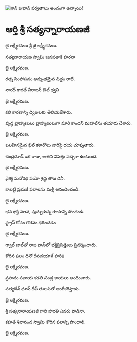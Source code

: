 ![శాన్ జువాన్ పర్వతాలు అందంగా ఉన్నాయి!](lib/images/img.png "శాన్ జువాన్ పర్వతాలు")

# ఆర్తి శ్రీ సత్యన్నారాయణజీ

జై లక్ష్మీరమణ శ్రీ జై లక్ష్మీరమణ.

సత్యనారాయణ స్వామి జనపతాక్ హరనా

జై లక్ష్మీరమణ.

రత్న సింహాసనం అద్భుతమైన చిత్రం రాజే.

నారద్ కారత్ నీరాజన్ బెల్ ధ్వని

జై లక్ష్మీరమణ.

కలి కారణాన్ని ద్విజులకు తెలియజేశారు.

వృద్ధ బ్రాహ్మణులు బ్రాహ్మణులుగా మారి కాంచన్ మహల్‌ను తయారు చేశారు.

జై లక్ష్మీరమణ.

బలహీనమైన భిల్ కఠారోలు వారిపై దయ చూపుతారు.

చంద్రచూడ్ ఒక రాజు, అతని విపత్తు పచ్చగా ఉంటుంది.

జై లక్ష్మీరమణ.

వైశ్య మనోరథ పయో శ్రద్ధ తాజ దినీ.

కాబట్టి ప్రభుజీ ఫలాలను మళ్లీ ఆనందించండి.

జై లక్ష్మీరమణ.

భవ భక్తి వలన, పుచ్చుకున్న రూపాన్ని పొందండి.

స్ట్రాస్ కోసం గౌరవం ధరించడం

జై లక్ష్మీరమణ.

గ్వాల్ బాల్‌తో రాజ వాన్‌లో భక్తిప్రపత్తులు ప్రదర్శించారు.

కోరిన ఫలం దినో దీనదయాళ్ హరి॥

జై లక్ష్మీరమణ.

ప్రసాదం సవాయ కడలి పండ్ల కాయలు అందించారు.

సత్యదేవ్ ధూప్ దీప్ తులసితో అంగీకరిస్తాడు.

జై లక్ష్మీరమణ.

శ్రీ సత్యనారాయణజీ గారి హారతి ఎవరు పాడినా.

కహత్ శివానంద స్వామి కోరిన ఫలాన్ని పొందాలి.

జై లక్ష్మీరమణ.